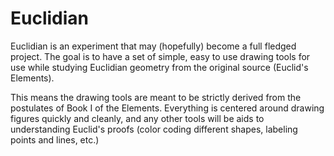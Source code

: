 # Euclidian

Euclidian is an experiment that may (hopefully) become a full fledged project.
The goal is to have a set of simple, easy to use drawing tools for use while studying Euclidian geometry
from the original source (Euclid's Elements).

This means the drawing tools are meant to be strictly derived from the postulates of Book I of the Elements. 
Everything is centered around drawing figures quickly and cleanly, and any other tools will be
aids to understanding Euclid's proofs (color coding different shapes, labeling points and lines, etc.)
